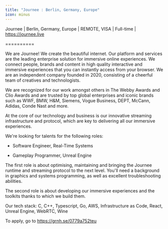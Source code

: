 ```yaml
---
title: "Journee : Berlin, Germany, Europe"
icon: minus
---
```

Journee | Berlin, Germany, Europe | REMOTE, VISA | Full-time | <a href="https:&#x2F;&#x2F;journee.live" rel="nofollow">https:&#x2F;&#x2F;journee.live</a>

==========

We are Journee! We create the beautiful internet. Our platform and services are the leading enterprise solution for immersive online experiences. We connect people, brands and content in high quality interactive and immersive experiences that you can instantly access from your browser. We are an independent company founded in 2020, consisting of a cheerful team of creatives and technologists.

We are recognized for our work amongst others in The Webby Awards and Clio Awards and are trusted by top global enterprises and iconic brands such as WWF, BMW, H&amp;M, Siemens, Vogue Business, DEPT, McCann, Adidas, Conde Nast and more.

At the core of our technology and business is our innovative streaming infrastructure and protocol, which are key to delivering all our immersive experiences.

We&#x27;re looking for talents for the following roles:

* Software Engineer, Real-Time Systems

* Gameplay Programmer, Unreal Engine

The first role is about optimising, maintaining and bringing the Journee runtime and streaming protocol to the next level. You&#x27;ll need a background in graphics and systems programming, as well as excellent troubleshooting abilities.

The second role is about developing our immersive experiences and the toolkits thanks to which we build them.

Our tech stack: C, C++, Typescript, Go, AWS, Infrastructure as Code, React, Unreal Engine, WebRTC, Wine

To apply, go to <a href="https:&#x2F;&#x2F;grnh.se&#x2F;0779a752teu" rel="nofollow">https:&#x2F;&#x2F;grnh.se&#x2F;0779a752teu</a>
